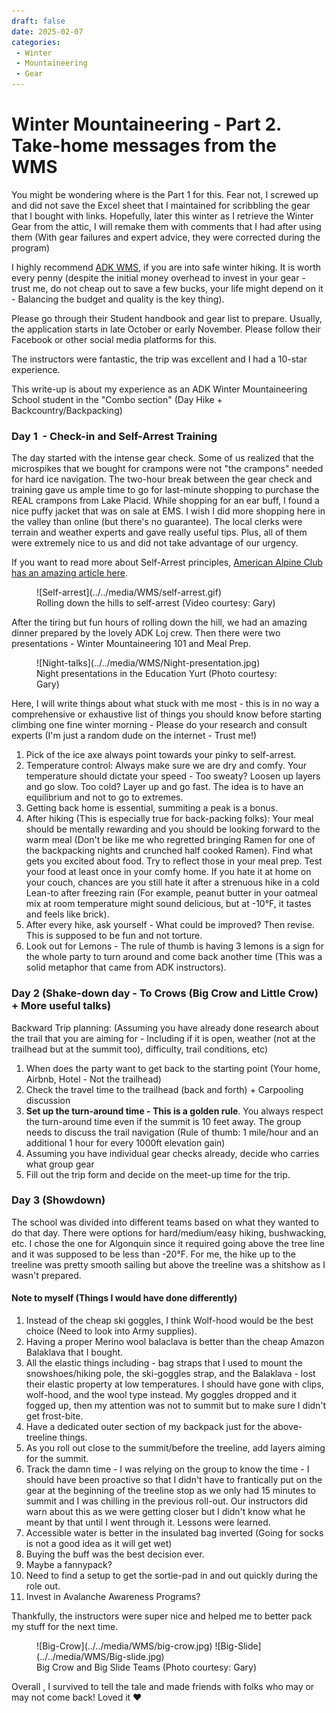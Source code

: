 ```yaml
---
draft: false
date: 2025-02-07 
categories:
 - Winter
 - Mountaineering
 - Gear
---
```


# Winter Mountaineering - Part 2. Take-home messages from the WMS

You might be wondering where is the Part 1 for this. Fear not, I screwed up and did not save the Excel sheet that I maintained for scribbling the gear that I bought with links. Hopefully, later this winter as I retrieve the Winter Gear from the attic, I will remake them with comments that I had after using them (With gear failures and expert advice, they were corrected during the program)

I highly recommend [ADK WMS](https://www.winterschool.org/), if you are into safe winter hiking. It is worth every penny (despite the initial money overhead to invest in your gear - trust me, do not cheap out to save a few bucks, your life might depend on it - Balancing the budget and quality is the key thing). 

Please go through their Student handbook and gear list to prepare. Usually, the application starts in late October or early November. Please follow their Facebook or other social media platforms for this.

The instructors were fantastic, the trip was excellent and I had a 10-star experience.

This write-up is about my experience as an ADK Winter Mountaineering School student in the "Combo section" (Day Hike + Backcountry/Backpacking)

### Day 1  - Check-in and Self-Arrest Training

The day started with the intense gear check. Some of us realized that the microspikes that we bought for crampons were not "the crampons" needed for hard ice navigation. The two-hour break between the gear check and training gave us ample time to go for last-minute shopping to purchase the REAL crampons from Lake Placid. While shopping for an ear buff, I found a nice puffy jacket that was on sale at EMS. I wish I did more shopping here in the valley than online (but there's no guarantee). The local clerks were terrain and weather experts and gave really useful tips. Plus, all of them were extremely nice to us and did not take advantage of our urgency.

If you want to read more about Self-Arrest principles, [American Alpine Club has an amazing article here](https://americanalpineclub.org/news/2023/6/28/snow-climbing).

<figure markdown="span">
  ![Self-arrest](../../media/WMS/self-arrest.gif)
  <figcaption>Rolling down the hills to self-arrest (Video courtesy: Gary)</figcaption>
</figure>

After the tiring but fun hours of rolling down the hill, we had an amazing dinner prepared by the lovely ADK Loj crew. Then there were two presentations - Winter Mountaineering 101 and Meal Prep.

<figure markdown="span">
  ![Night-talks](../../media/WMS/Night-presentation.jpg)
  <figcaption>Night presentations in the Education Yurt (Photo courtesy: Gary)</figcaption>
</figure>

Here, I will write things about what stuck with me most - this is in no way a comprehensive or exhaustive list of things you should know before starting climbing one fine winter morning - Please do your research and consult experts (I'm just a random dude on the internet - Trust me!)

1. Pick of the ice axe always point towards your pinky to self-arrest.
2. Temperature control: Always make sure we are dry and comfy. Your temperature should dictate your speed - Too sweaty? Loosen up layers and go slow. Too cold? Layer up and go fast. The idea is to have an equilibrium and not to go to extremes.
3. Getting back home is essential, summiting a peak is a bonus.
4. After hiking (This is especially true for back-packing folks): Your meal should be mentally rewarding and you should be looking forward to the warm meal (Don't be like me who regretted bringing Ramen for one of the backpacking nights and crunched half cooked Ramen). Find what gets you excited about food. Try to reflect those in your meal prep. Test your food at least once in your comfy home. If you hate it at home on your couch, chances are you still hate it after a strenuous hike in a cold Lean-to after freezing rain (For example, peanut butter in your oatmeal mix at room temperature might sound delicious, but at -10&deg;F, it tastes and feels like brick).
5. After every hike, ask yourself - What could be improved? Then revise. This is supposed to be fun and not torture.
6. Look out for Lemons - The rule of thumb is having 3 lemons is a sign for the whole party to turn around and come back another time (This was a solid metaphor that came from ADK instructors).

### Day 2 (Shake-down day - To Crows (Big Crow and Little Crow) + More useful talks)

Backward Trip planning: (Assuming you have already done research about the trail that you are aiming for - Including if it is open, weather (not at the trailhead but at the summit too), difficulty, trail conditions, etc)

1. When does the party want to get back to the starting point (Your home, Airbnb, Hotel - Not the trailhead)
2. Check the travel time to the trailhead (back and forth) + Carpooling discussion
3. <b>Set up the turn-around time - This is a golden rule</b>. You always respect the turn-around time even if the summit is 10 feet away. The group needs to discuss the trail navigation (Rule of thumb: 1 mile/hour and an additional 1 hour for every 1000ft elevation gain)
4. Assuming you have individual gear checks already, decide who carries what group gear
5. Fill out the trip form and decide on the meet-up time for the trip.

### Day 3 (Showdown)

The school was divided into different teams based on what they wanted to do that day. There were options for hard/medium/easy hiking, bushwacking, etc. I chose the one for Algonquin since it required going above the tree line and it was supposed to be less than -20&deg;F. For me, the hike up to the treeline was pretty smooth sailing but above the treeline was a shitshow as I wasn't prepared.

#### Note to myself (Things I would have done differently)
1. Instead of the cheap ski goggles, I think Wolf-hood would be the best choice (Need to look into Army supplies).
2. Having a proper Merino wool balaclava is better than the cheap Amazon Balaklava that I bought.
3. All the elastic things including - bag straps that I used to mount the snowshoes/hiking pole, the ski-goggles strap, and the Balaklava - lost their elastic property at low temperatures. I should have gone with clips, wolf-hood, and the wool type instead. My goggles dropped and it fogged up, then my attention was not to summit but to make sure I didn't get frost-bite.
4. Have a dedicated outer section of my backpack just for the above-treeline things.
5. As you roll out close to the summit/before the treeline, add layers aiming for the summit.
6. Track the damn time - I was relying on the group to know the time - I should have been proactive so that I didn't have to frantically put on the gear at the beginning of the treeline stop as we only had 15 minutes to summit and I was chilling in the previous roll-out. Our instructors did warn about this as we were getting closer but I didn't know what he meant by that until I went through it. Lessons were learned.
7. Accessible water is better in the insulated bag inverted (Going for socks is not a good idea as it will get wet)
8. Buying the buff was the best decision ever.
9. Maybe a fannypack?
10. Need to find a setup to get the sortie-pad in and out quickly during the role out.
11. Invest in Avalanche Awareness Programs?

Thankfully, the instructors were super nice and helped me to better pack my stuff for the next time.

<figure markdown="span">
  ![Big-Crow](../../media/WMS/big-crow.jpg)
  ![Big-Slide](../../media/WMS/Big-slide.jpg) 
  <figcaption>Big Crow and Big Slide Teams (Photo courtesy: Gary)</figcaption>
</figure>

Overall , I survived to tell the tale and made friends with folks who may or may not come back! Loved it :heart:
